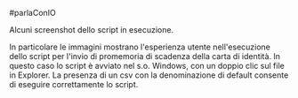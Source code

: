 #parlaConIO

Alcuni screenshot dello script in esecuzione.

In particolare le immagini mostrano l'esperienza utente nell'esecuzione dello script per l'invio di promemoria di scadenza della carta di identità. In questo caso lo script è avviato nel s.o. Windows, con un doppio clic sul file in Explorer. La presenza di un csv con la denominazione di default consente di eseguire correttamente lo script.

